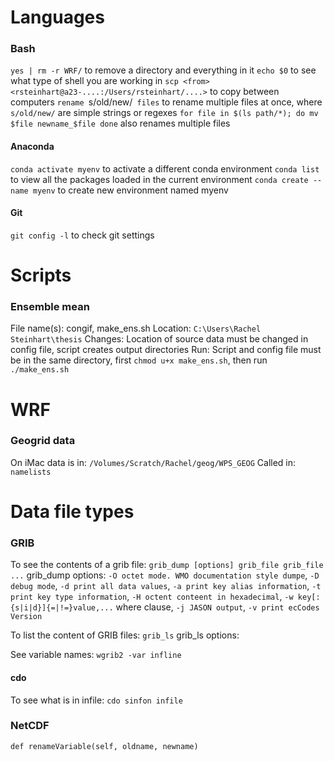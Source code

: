 # Languages

### Bash
`yes | rm -r WRF/` to remove a directory and everything in it
`echo $0` to see what type of shell you are working in
`scp <from> <rsteinhart@a23-....:/Users/rsteinhart/....>` to copy between computers
`rename `s/old/new/` files` to rename multiple files at once, where `s/old/new/` are simple strings or regexes
`for file in $(ls path/*); do mv $file newname_$file done` also renames multiple files

#### Anaconda
`conda activate myenv` to activate a different conda environment
`conda list` to view all the packages loaded in the current environment 
`conda create --name myenv` to create new environment named myenv

#### Git
`git config -l` to check git settings

# Scripts

### Ensemble mean
File name(s): congif, make_ens.sh
Location: `C:\Users\Rachel Steinhart\thesis`
Changes: Location of source data must be changed in config file, script creates output directories
Run: Script and config file must be in the same directory, first `chmod u+x make_ens.sh`, then run `./make_ens.sh`

# WRF

### Geogrid data
On iMac data is in: `/Volumes/Scratch/Rachel/geog/WPS_GEOG`
Called in: `namelists`


# Data file types

### GRIB
To see the contents of a grib file: `grib_dump [options] grib_file grib_file ...`
grib_dump options: `-O octet mode. WMO documentation style dumpe`, `-D debug mode`, `-d print all data values`, `-a print key alias information`, `-t print key type information`, `-H octent conteent in hexadecimal`, `-w key[:{s|i|d}]{=|!=}value,...` where clause, `-j JASON output`, `-v print ecCodes Version`

To list the content of GRIB files: `grib_ls`
grib_ls options: 

See variable names: `wgrib2 -var infline`

#### cdo
To see what is in infile: `cdo sinfon infile` 

### NetCDF
`def renameVariable(self, oldname, newname)` 